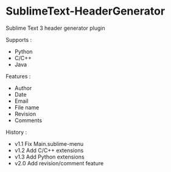 SublimeText-HeaderGenerator
===========================

Sublime Text 3 header generator plugin

Supports :
- Python
- C/C++
- Java

Features :
- Author
- Date
- Email
- File name
- Revision
- Comments

History :
* v1.1
Fix Main.sublime-menu
* v1.2
Add C/C++ extensions
* v1.3
Add Python extensions
* v2.0
Add revision/comment feature